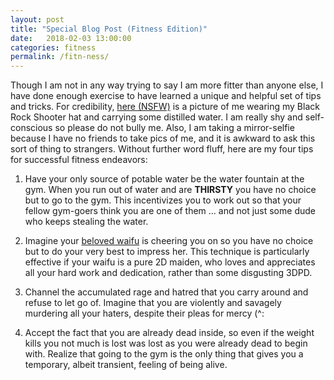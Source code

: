 ```yaml
---
layout: post
title: "Special Blog Post (Fitness Edition)"
date:   2018-02-03 13:00:00
categories: fitness
permalink: /fitn-ness/
---
```

Though I am not in any way trying to say I am more fitter than anyone else, I have done enough exercise to have learned a unique and helpful set of tips and tricks. For credibility, [here (NSFW)][1] is a picture of me wearing my Black Rock Shooter hat and carrying some distilled water. I am really shy and self-conscious so please do not bully me. Also, I am taking a mirror-selfie because I have no friends to take pics of me, and it is awkward to ask this sort of thing to strangers. Without further word fluff, here are my four tips for successful fitness endeavors:

1. Have your only source of potable water be the water fountain at the gym. When you run out of water and are **THIRSTY** you have no choice but to go to the gym. This incentivizes you to work out so that your fellow gym-goers think you are one of them ... and not just some dude who keeps stealing the water.

2. Imagine your [beloved waifu][2] is cheering you on so you have no choice but to do your very best to impress her. This technique is particularly effective if your waifu is a pure 2D maiden, who loves and appreciates all your hard work and dedication, rather than some disgusting 3DPD.

3. Channel the accumulated rage and hatred that you carry around and refuse to let go of. Imagine that you are violently and savagely murdering all your haters, despite their pleas for mercy (^: 

4. Accept the fact that you are already dead inside, so even if the weight kills you not much is lost was lost as you were already dead to begin with. Realize that going to the gym is the only thing that gives you a temporary, albeit transient, feeling of being alive.

[1]: /resources/fitness_pic.jpg
[2]: /vocaloid/